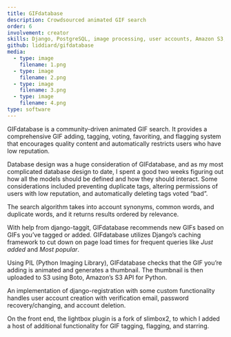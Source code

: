 ```yaml
---
title: GIFdatabase
description: Crowdsourced animated GIF search
order: 6
involvement: creator
skills: Django, PostgreSQL, image processing, user accounts, Amazon S3, caching, jQuery, web development
github: liddiard/gifdatabase
media:
  - type: image
    filename: 1.png
  - type: image
    filename: 2.png
  - type: image
    filename: 3.png
  - type: image
    filename: 4.png
type: software
---
```


GIFdatabase is a community-driven animated GIF search. It provides a comprehensive GIF adding, tagging, voting, favoriting, and flagging system that encourages quality content and automatically restricts users who have low reputation.

Database design was a huge consideration of GIFdatabase, and as my most complicated database design to date, I spent a good two weeks figuring out how all the models should be defined and how they should interact. Some considerations included preventing duplicate tags, altering permissions of users with low reputation, and automatically deleting tags voted “bad”.

The search algorithm takes into account synonyms, common words, and duplicate words, and it returns results ordered by relevance.

With help from django-taggit, GIFdatabase recommends new GIFs based on GIFs you’ve tagged or added. GIFdatabase utilizes Django’s caching framework to cut down on page load times for frequent queries like *Just added* and *Most popular*.

Using PIL (Python Imaging Library), GIFdatabase checks that the GIF you’re adding is animated and generates a thumbnail. The thumbnail is then uploaded to S3 using Boto, Amazon’s S3 API for Python.

An implementation of django-registration with some custom functionality handles user account creation with verification email, password recovery/changing, and account deletion.

On the front end, the lightbox plugin is a fork of slimbox2, to which I added a host of additional functionality for GIF tagging, flagging, and starring.
